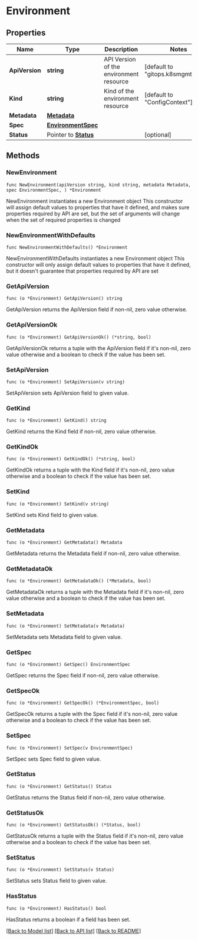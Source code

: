 # Environment

## Properties

Name | Type | Description | Notes
------------ | ------------- | ------------- | -------------
**ApiVersion** | **string** | API Version of the environment resource | [default to "gitops.k8smgmt.io/v3"]
**Kind** | **string** | Kind of the environment resource | [default to "ConfigContext"]
**Metadata** | [**Metadata**](Metadata.md) |  | 
**Spec** | [**EnvironmentSpec**](EnvironmentSpec.md) |  | 
**Status** | Pointer to [**Status**](Status.md) |  | [optional] 

## Methods

### NewEnvironment

`func NewEnvironment(apiVersion string, kind string, metadata Metadata, spec EnvironmentSpec, ) *Environment`

NewEnvironment instantiates a new Environment object
This constructor will assign default values to properties that have it defined,
and makes sure properties required by API are set, but the set of arguments
will change when the set of required properties is changed

### NewEnvironmentWithDefaults

`func NewEnvironmentWithDefaults() *Environment`

NewEnvironmentWithDefaults instantiates a new Environment object
This constructor will only assign default values to properties that have it defined,
but it doesn't guarantee that properties required by API are set

### GetApiVersion

`func (o *Environment) GetApiVersion() string`

GetApiVersion returns the ApiVersion field if non-nil, zero value otherwise.

### GetApiVersionOk

`func (o *Environment) GetApiVersionOk() (*string, bool)`

GetApiVersionOk returns a tuple with the ApiVersion field if it's non-nil, zero value otherwise
and a boolean to check if the value has been set.

### SetApiVersion

`func (o *Environment) SetApiVersion(v string)`

SetApiVersion sets ApiVersion field to given value.


### GetKind

`func (o *Environment) GetKind() string`

GetKind returns the Kind field if non-nil, zero value otherwise.

### GetKindOk

`func (o *Environment) GetKindOk() (*string, bool)`

GetKindOk returns a tuple with the Kind field if it's non-nil, zero value otherwise
and a boolean to check if the value has been set.

### SetKind

`func (o *Environment) SetKind(v string)`

SetKind sets Kind field to given value.


### GetMetadata

`func (o *Environment) GetMetadata() Metadata`

GetMetadata returns the Metadata field if non-nil, zero value otherwise.

### GetMetadataOk

`func (o *Environment) GetMetadataOk() (*Metadata, bool)`

GetMetadataOk returns a tuple with the Metadata field if it's non-nil, zero value otherwise
and a boolean to check if the value has been set.

### SetMetadata

`func (o *Environment) SetMetadata(v Metadata)`

SetMetadata sets Metadata field to given value.


### GetSpec

`func (o *Environment) GetSpec() EnvironmentSpec`

GetSpec returns the Spec field if non-nil, zero value otherwise.

### GetSpecOk

`func (o *Environment) GetSpecOk() (*EnvironmentSpec, bool)`

GetSpecOk returns a tuple with the Spec field if it's non-nil, zero value otherwise
and a boolean to check if the value has been set.

### SetSpec

`func (o *Environment) SetSpec(v EnvironmentSpec)`

SetSpec sets Spec field to given value.


### GetStatus

`func (o *Environment) GetStatus() Status`

GetStatus returns the Status field if non-nil, zero value otherwise.

### GetStatusOk

`func (o *Environment) GetStatusOk() (*Status, bool)`

GetStatusOk returns a tuple with the Status field if it's non-nil, zero value otherwise
and a boolean to check if the value has been set.

### SetStatus

`func (o *Environment) SetStatus(v Status)`

SetStatus sets Status field to given value.

### HasStatus

`func (o *Environment) HasStatus() bool`

HasStatus returns a boolean if a field has been set.


[[Back to Model list]](../README.md#documentation-for-models) [[Back to API list]](../README.md#documentation-for-api-endpoints) [[Back to README]](../README.md)


